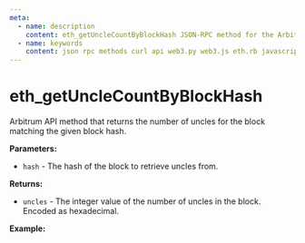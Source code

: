 ```yaml
---
meta:
  - name: description
    content: eth_getUncleCountByBlockHash JSON-RPC method for the Arbitrum API available with examples in web3.js, web3.py, eth.rb, and cURL.
  - name: keywords
    content: json rpc methods curl api web3.py web3.js eth.rb javascript python ruby Arbitrum 
---
```


# eth_getUncleCountByBlockHash

Arbitrum API method that returns the number of uncles for the block matching the given block hash.    

**Parameters:**  

* `hash` - The hash of the block to retrieve uncles from.

**Returns:** 

* `uncles` - The integer value of the number of uncles in the block. Encoded as hexadecimal.

**Example:**

<CodeSwitcher :languages="{js:'web3.js', py:'web3.py', rb:'eth.rb', cr:'cURL'}">
<template v-slot:js>

``` js
const Web3 = require("web3");
const node_url = "CHAINSTACK_NODE_URL";
const web3 = new Web3(node_url);
web3.eth.getBlockUncleCount("0x1b60656f5ff0828f6c2f4b00e9f500625b4f1dc0bca45f1f46c31d78d53bb9b8", (err, uncle) => {
    console.log(uncle)
})
```

</template>
<template v-slot:py>

``` py
from web3 import Web3  
node_url = "CHAINSTACK_NODE_URL" 
web3 = Web3(Web3.HTTPProvider(node_url)) 
print(web3.eth.get_uncle_count("0x1b60656f5ff0828f6c2f4b00e9f500625b4f1dc0bca45f1f46c31d78d53bb9b8"))   
```

</template>
<template v-slot:rb>

``` rb
require "eth"
client = Eth::Client.create "CHAINSTACK_NODE_URL"
response = client.eth_get_uncle_count_by_block_hash("0x1b60656f5ff0828f6c2f4b00e9f500625b4f1dc0bca45f1f46c31d78d53bb9b8")
puts response["result"].to_i(16)
```

</template>
<template v-slot:cr>

``` sh
curl -X POST "CHAINSTACK_NODE_URL" \
  -H "Content-Type: application/json" \
  --data '{"method":"eth_getUncleCountByBlockHash","params":["0x1b60656f5ff0828f6c2f4b00e9f500625b4f1dc0bca45f1f46c31d78d53bb9b8"],"id":1,"jsonrpc":"2.0"}'
```

</template>
</CodeSwitcher>